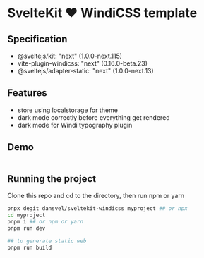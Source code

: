 # SvelteKit ❤️ WindiCSS template

## Specification
- @sveltejs/kit: "next" (1.0.0-next.115)
- vite-plugin-windicss: "next" (0.16.0-beta.23)
- @sveltejs/adapter-static: "next" (1.0.0-next.13)

## Features
- store using localstorage for theme
- dark mode correctly before everything get rendered
- dark mode for Windi typography plugin

## Demo
![]()

## Running the project

Clone this repo and cd to the directory, then run npm or yarn

```bash
pnpx degit dansvel/sveltekit-windicss myproject ## or npx
cd myproject
pnpm i ## or npm or yarn
pnpm run dev

## to generate static web
pnpm run build
```